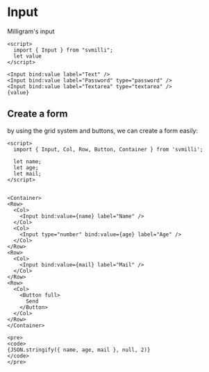 # Input

Milligram's input

```example
<script>
  import { Input } from "svmilli";
  let value
</script>

<Input bind:value label="Text" />
<Input bind:value label="Password" type="password" />
<Input bind:value label="Textarea" type="textarea" />
{value}
```

## Create a form

by using the grid system and buttons, we can create a form easily:

```example
<script>
  import { Input, Col, Row, Button, Container } from 'svmilli';

  let name;
  let age;
  let mail;
</script>


<Container>
<Row>
  <Col>
    <Input bind:value={name} label="Name" />
  </Col>
  <Col>
    <Input type="number" bind:value={age} label="Age" />
  </Col>
</Row>
<Row>
  <Col>
    <Input bind:value={mail} label="Mail" />
  </Col>
</Row>
<Row>
  <Col>
    <Button full>
      Send
    </Button>
  </Col>
</Row>
</Container>

<pre>
<code>
{JSON.stringify({ name, age, mail }, null, 2)}
</code>
</pre>
```